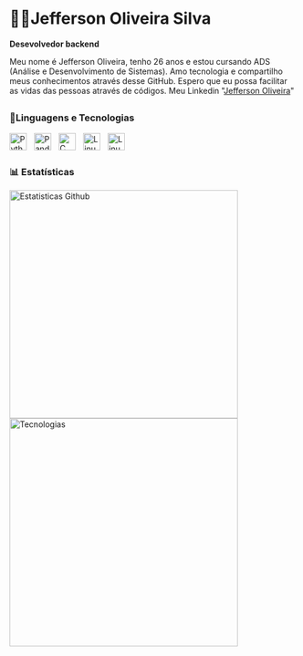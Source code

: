 # 👨‍💻Jefferson Oliveira Silva

**Desevolvedor backend**

Meu nome é Jefferson Oliveira, tenho 26 anos e estou cursando ADS (Análise e Desenvolvimento de Sistemas). Amo tecnologia e compartilho meus conhecimentos através desse GitHub. Espero que eu possa facilitar as vidas das pessoas através de códigos. Meu Linkedin "[Jefferson Oliveira](https://www.linkedin.com/in/jefferson-oliveira-433556234/)"

##
### 🤖Linguagens e Tecnologias


 <img
        align="left" 
        alt="Python"
        title="Python" 
        width="30px" 
        style="padding-right: 10px;"
             src="https://cdn.jsdelivr.net/gh/devicons/devicon@latest/icons/python/python-original.svg" 
             />

          
<img 
        align="left" 
        alt="Pandas"
        title="Pandas" 
        width="30px" 
        style="padding-right: 10px;"
            src="https://cdn.jsdelivr.net/gh/devicons/devicon@latest/icons/pandas/pandas-original.svg" />
             

<img 
        align="left" 
        alt="C"
        title="C" 
        width="30px" 
        style="padding-right: 10px;"
        src="https://cdn.jsdelivr.net/gh/devicons/devicon@latest/icons/c/c-original.svg" />

        
<img 
        align="left" 
        alt="Linux"
        title="Linux" 
        width="30px" 
        style="padding-right: 10px;"
        src="https://cdn.jsdelivr.net/gh/devicons/devicon@latest/icons/linux/linux-original.svg" />

<img 
        align="left" 
        alt="Linux"
        title="Linux" 
        width="30px" 
        style="padding-right: 10px;"
        src="https://cdn.jsdelivr.net/gh/devicons/devicon@latest/icons/githubcodespaces/githubcodespaces-original.svg" />
          

</br>
</br>

### 📊 Estatísticas


<!-- ![Anurag's GitHub stats](https://github-readme-stats.vercel.app/api?username=jeffersonestacio46&show_icons=true&theme=dark&include_all_commits=true&locale=pt-br) -->

<img 
        align="left" 
        alt="Estatisticas Github"
        title="Estatisticas Github" 
        width="400" 
        style="padding-right: 10px;"
        src="https://github-readme-stats.vercel.app/api?username=jeffersonestacio46&show_icons=true&theme=dark&include_all_commits=true&locale=pt-br" />

<img 
        align="left" 
        alt="Tecnologias"
        title="Tecnologias" 
        width="400" 
        style="padding-right: 10px;"
        src="https://github-readme-stats.vercel.app/api/top-langs/?username=jeffersonestacio46&theme=dark&layout=compact&custom_title=Tecnologias&langs_count=10" />

<!--
**jeffersonestacio46/jeffersonestacio46** is a ✨ _special_ ✨ repository because its `README.md` (this file) appears on your GitHub profile.

Here are some ideas to get you started:

- 🔭 I’m currently working on ...
- 🌱 I’m currently learning ...
- 👯 I’m looking to collaborate on ...
- 🤔 I’m looking for help with ...
- 💬 Ask me about ...
- 📫 How to reach me: ...
- 😄 Pronouns: ...
- ⚡ Fun fact: ...
-->
